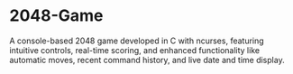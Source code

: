 # 2048-Game
A console-based 2048 game developed in C with ncurses, featuring intuitive controls, real-time scoring, and enhanced functionality like automatic moves, recent command history, and live date and time display.
